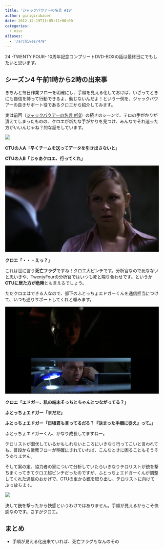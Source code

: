 ```yaml
---
title: 'ジャックバウアーの名言 #19'
author: girigiribauer
date: 2012-12-19T11:05:11+00:00
categories:
  - misc
aliases:
  - '/archives/479'
---
```

24 -TWENTY FOUR- 10周年記念コンプリートDVD-BOXの話は最終日にでもしたいと思います。

## シーズン4 午前1時から2時の出来事

きちんと毎日作業フローを明確にし、手順を見える化しておけば、いざってときにも自信を持って行動できるよ、動じないんだよ！という一例を、ジャックバウアーの良きサポート役であるクロエから紹介してみます。

実は前回（[ジャックバウアーの名言 #18][1]）の続きのシーンで、テロの手がかりが潰えてしまったものの、クロエが新たな手がかりを見つけ、みんなでそれ追った方がいいんじゃね？的な話をしています。

![][2]

**CTUの人A「早くチームを送ってデータを引き出さないと」**

**CTUの人B「じゃあクロエ、行ってくれ」**

![クロエ「・・・えっ？」][3]

**クロエ「・・・えっ？」**

これは世に言う**死亡フラグ**ですね！クロエ大ピンチです。分析官なので死なないと思いきや、TwentyFourの分析官ではいつも死と隣り合わせです。というか**CTUに居た方が危険**とも言えるでしょう。

ただクロエはできる人なので、部下のふとっちょエドガーくんを通信担当につけて、いつも通りサポートしてくれと頼みます。

![クロエ「エドガー、私の端末そっちとちゃんとつながってる？」][4]

**クロエ「エドガー、私の端末そっちとちゃんとつながってる？」**

**ふとっちょエドガー「まだだ」**

**ふとっちょエドガー「日頃君も言ってるだろ？『決まった手順に従え』って。」**

ふとっちょエドガーくん、かなり成長してますねー。

テロリストが潜伏しているかもしれないところにいきなり行ってこいと言われても、普段から業務フローが明確にされていれば、こんなときに困ることもそうそうありません。

そして案の定、協力者の家について分析していたらいきなりテロリストが銃を撃ちまくってきてクロエ超ピンチだったのですが、ふとっちょエドガーくんが調整してくれた通信のおかげで、CTUの車から銃を取り出し、テロリストに向けてぶっ放ちます。

![][5]

決して銃を撃ったから快感というわけではありません。手順が見えるからこそ快感なのです。さすがクロエ。

## まとめ

  * 手順が見える化出来ていれば、死亡フラグもなんのその

 [1]: /archives/478/
 [2]: /img/2012/12/24advent19-012.png
 [3]: /img/2012/12/24advent19-022.png
 [4]: /img/2012/12/24advent19-032.png
 [5]: /img/2012/12/24advent19-043.png

